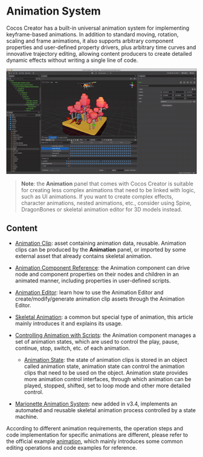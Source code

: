 # Animation System

Cocos Creator has a built-in universal animation system for implementing keyframe-based animations. In addition to standard moving, rotation, scaling and frame animations, it also supports arbitrary component properties and user-defined property drivers, plus arbitrary time curves and innovative trajectory editing, allowing content producers to create detailed dynamic effects without writing a single line of code.

![animation cover](index/main.gif)

> **Note**: the **Animation** panel that comes with Cocos Creator is suitable for creating less complex animations that need to be linked with logic, such as UI animations. If you want to create complex effects, character animations, nested animations, etc., consider using Spine, DragonBones or skeletal animation editor for 3D models instead.

## Content

- [Animation Clip](animation-clip.md): asset containing animation data, reusable. Animation clips can be produced by the **Animation** panel, or imported by some external asset that already contains skeletal animation.

- [Animation Component Reference](animation-comp.md): the Animation component can drive node and component properties on their nodes and children in an animated manner, including properties in user-defined scripts.

- [Animation Editor](animation.md): learn how to use the Animation Editor and create/modify/generate animation clip assets through the Animation Editor.

- [Skeletal Animation](skeletal-animation.md): a common but special type of animation, this article mainly introduces it and explains its usage.

- [Controlling Animation with Scripts](animation-component.md): the Animation component manages a set of animation states, which are used to control the play, pause, continue, stop, switch, etc. of each animation.

    - [Animation State](animation-state.md): the state of animation clips is stored in an object called animation state, animation state can control the animation clips that need to be used on the object. Animation state provides more animation control interfaces, through which animation can be played, stopped, shifted, set to loop mode and other more detailed control.

- [Marionette Animation System](./marionette/index.md): new added in v3.4, implements an automated and reusable skeletal animation process controlled by a state machine.

According to different animation requirements, the operation steps and code implementation for specific animations are different, please refer to the official example [animation](https://github.com/cocos-creator/test-cases-3d/tree/v3.3/assets/cases/animation), which mainly introduces some common editing operations and code examples for reference.
